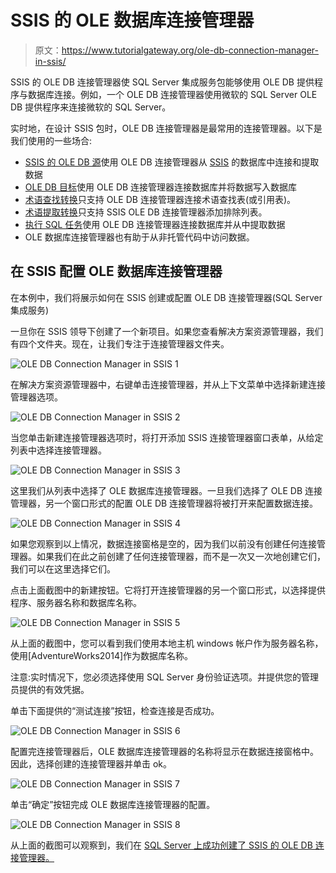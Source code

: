 # SSIS 的 OLE 数据库连接管理器

> 原文：<https://www.tutorialgateway.org/ole-db-connection-manager-in-ssis/>

SSIS 的 OLE DB 连接管理器使 SQL Server 集成服务包能够使用 OLE DB 提供程序与数据库连接。例如，一个 OLE DB 连接管理器使用微软的 SQL Server OLE DB 提供程序来连接微软的 SQL Server。

实时地，在设计 SSIS 包时，OLE DB 连接管理器是最常用的连接管理器。以下是我们使用的一些场合:

*   [SSIS 的 OLE DB 源](https://www.tutorialgateway.org/ole-db-source-in-ssis/)使用 OLE DB 连接管理器从 [SSIS](https://www.tutorialgateway.org/ssis/) 的数据库中连接和提取数据
*   [OLE DB 目标](https://www.tutorialgateway.org/ssis-ole-db-destination/)使用 OLE DB 连接管理器连接数据库并将数据写入数据库
*   [术语查找转换](https://www.tutorialgateway.org/term-lookup-transformation-in-ssis/)只支持 OLE DB 连接管理器连接术语查找表(或引用表)。
*   [术语提取转换](https://www.tutorialgateway.org/term-extraction-transformation-in-ssis/)只支持 SSIS OLE DB 连接管理器添加排除列表。
*   [执行 SQL 任务](https://www.tutorialgateway.org/execute-sql-task-in-ssis/)使用 OLE DB 连接管理器连接数据库并从中提取数据
*   OLE 数据库连接管理器也有助于从非托管代码中访问数据。

## 在 SSIS 配置 OLE 数据库连接管理器

在本例中，我们将展示如何在 SSIS 创建或配置 OLE DB 连接管理器(SQL Server 集成服务)

一旦你在 SSIS 领导下创建了一个新项目。如果您查看解决方案资源管理器，我们有四个文件夹。现在，让我们专注于连接管理器文件夹。

![OLE DB Connection Manager in SSIS 1](img/04addea24d18cd4ba3996d6151f0b4ca.png)

在解决方案资源管理器中，右键单击连接管理器，并从上下文菜单中选择新建连接管理器选项。

![OLE DB Connection Manager in SSIS 2](img/9115987bdfac99479afdb63bce5c6679.png)

当您单击新建连接管理器选项时，将打开添加 SSIS 连接管理器窗口表单，从给定列表中选择连接管理器。

![OLE DB Connection Manager in SSIS 3](img/3fb232352c64a0f0c3bb0527bd2de057.png)

这里我们从列表中选择了 OLE 数据库连接管理器。一旦我们选择了 OLE DB 连接管理器，另一个窗口形式的配置 OLE DB 连接管理器将被打开来配置数据连接。

![OLE DB Connection Manager in SSIS 4](img/f306049b8da853e0591c5a6de6e34368.png)

如果您观察到以上情况，数据连接窗格是空的，因为我们以前没有创建任何连接管理器。如果我们在此之前创建了任何连接管理器，而不是一次又一次地创建它们，我们可以在这里选择它们。

点击上面截图中的新建按钮。它将打开连接管理器的另一个窗口形式，以选择提供程序、服务器名称和数据库名称。

![OLE DB Connection Manager in SSIS 5](img/fc935eae3fe982951f5abe2571c49443.png)

从上面的截图中，您可以看到我们使用本地主机 windows 帐户作为服务器名称，使用[AdventureWorks2014]作为数据库名称。

注意:实时情况下，您必须选择使用 SQL Server 身份验证选项。并提供您的管理员提供的有效凭据。

单击下面提供的“测试连接”按钮，检查连接是否成功。

![OLE DB Connection Manager in SSIS 6](img/c8b0a5d91f3b10f0f632d6c3bd154c47.png)

配置完连接管理器后，OLE 数据库连接管理器的名称将显示在数据连接窗格中。因此，选择创建的连接管理器并单击 ok。

![OLE DB Connection Manager in SSIS 7](img/5daf54e0f02c7456f570ac886d088544.png)

单击“确定”按钮完成 OLE 数据库连接管理器的配置。

![OLE DB Connection Manager in SSIS 8](img/2dfc107e229eb4dc7275ec2daed3bc6c.png)

从上面的截图可以观察到，我们在 [SQL Server 上成功创建了 SSIS 的 OLE DB 连接管理器。](https://www.tutorialgateway.org/sql/)